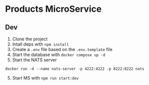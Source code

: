 # Products MicroService

## Dev
1. Clone the project
2. Intall deps with `npm install`
2. Create a `.env` file based on the `.env.template` file
3. Start the database with `docker compose up -d`
4. Start the NATS server
```
docker run -d --name nats-server -p 4222:4222 -p 8222:8222 nats
```
5. Start MS with `npm run start:dev`
